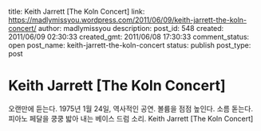 title: Keith Jarrett [The Koln Concert]
link: https://madlymissyou.wordpress.com/2011/06/09/keith-jarrett-the-koln-concert/
author: madlymissyou
description: 
post_id: 548
created: 2011/06/09 02:30:33
created_gmt: 2011/06/08 17:30:33
comment_status: open
post_name: keith-jarrett-the-koln-concert
status: publish
post_type: post

# Keith Jarrett [The Koln Concert]

오랜만에 듣는다. 1975년 1월 24일, 역사적인 공연. 볼륨을 점점 높인다. 소름 돋는다. 피아노 페달을 쿵쿵 밟아 내는 베이스 드럼 소리. Keith Jarrett [The Koln Concert]